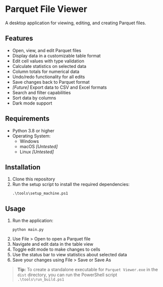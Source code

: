 # Parquet File Viewer

A desktop application for viewing, editing, and creating Parquet files.

## Features

- Open, view, and edit Parquet files
- Display data in a customizable table format
- Edit cell values with type validation
- Calculate statistics on selected data
- Column totals for numerical data
- Undo/redo functionality for all edits
- Save changes back to Parquet format
- _[Future]_ Export data to CSV and Excel formats
- Search and filter capabilities
- Sort data by columns
- Dark mode support

## Requirements

- Python 3.8 or higher
- Operating System:
    - Windows
    - macOS _[Untested]_
    - Linux _[Untested]_

## Installation

1. Clone this repository
2. Run the setup script to install the required dependencies:
   ```
   .\tools\setup_machine.ps1
   ```

## Usage

1. Run the application:
   ```
   python main.py
   ```
2. Use File > Open to open a Parquet file
3. Navigate and edit data in the table view
4. Toggle edit mode to make changes to cells
5. Use the status bar to view statistics about selected data
6. Save your changes using File > Save or Save As

> **Tip:** To create a standalone executable for `Parquet Viewer.exe` in the `dist` directory, you can run the PowerShell script `.\tools\run_build.ps1`